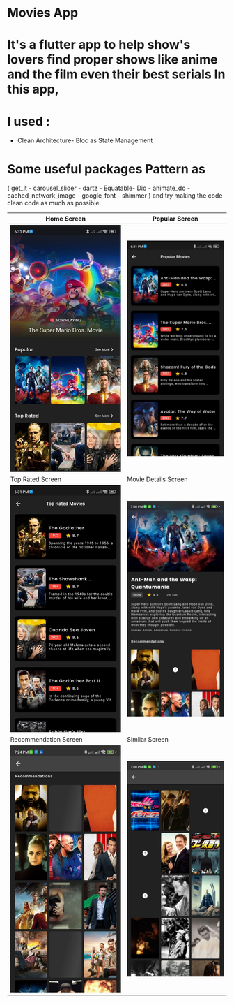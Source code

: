# Movies App

# It's a flutter app to help show's lovers find proper shows like anime and the film even their best serials ln this app,
# I used : 
- Clean Architecture- Bloc as State Management
# Some useful packages Pattern as
( get_it - carousel_slider - dartz - Equatable- Dio - animate_do - cached_network_image - google_font - shimmer )
and try making the code clean code as much as possible.


| Home Screen | Popular Screen                       |
|------|-------------------------------------------|
|<img src="assets/screen_shots/HomeScreen.jpg" width="400">| <img src="assets/screen_shots/PopularScreen.jpg" width="400"> |
| Top Rated Screen  | Movie Details Screen                       |
| <img src="assets/screen_shots/TopRatedScreen.jpg" width="400"> | <img src="assets/screen_shots/MovieDetails.jpg" width="400"> |
| Recommendation Screen  | Similar Screen                       |
| <img src="assets/screen_shots/RecommendationScreen.jpg" width="400"> | <img src="assets/screen_shots/SimilarScreen.jpg" width="400"> |
